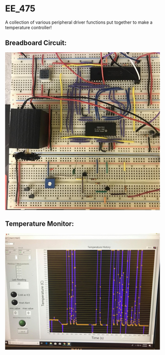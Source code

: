 # EE_475
A collection of various peripheral driver functions put together to make a temperature controller!

## Breadboard Circuit:
![alt_text](https://github.com/r3y-ch1ng/EE475_Capstone/blob/master/temp_controller.png)

## Temperature Monitor:
![alt_text](https://github.com/r3y-ch1ng/EE475_Capstone/blob/master/pic_monitor.png)

